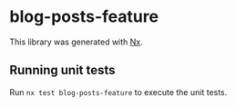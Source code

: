 # blog-posts-feature

This library was generated with [Nx](https://nx.dev).

## Running unit tests

Run `nx test blog-posts-feature` to execute the unit tests.
